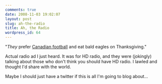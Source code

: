 ```yaml
---
comments: true
date: 2008-11-03 19:02:07
layout: post
slug: ah-the-radio
title: Ah, the Radio
wordpress_id: 64
---
```


"_They_ prefer [Canadian football](http://en.wikipedia.org/wiki/Canadian_football) and eat bald eagles on Thanksgiving."

Actual radio ad I just heard. It was for HD radio, and they were (jokingly) talking about those who don't think you should have HD radio. I lawled and thought I'd share with the world.

Maybe I should just have a twitter if this is all I'm going to blog about...
